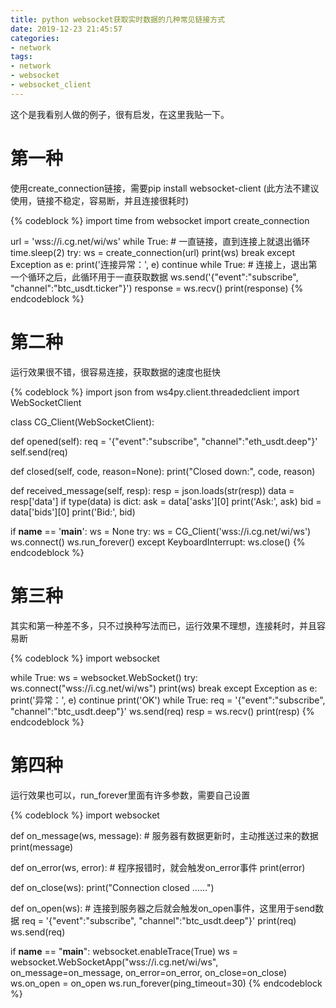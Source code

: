 ```yaml
---
title: python websocket获取实时数据的几种常见链接方式
date: 2019-12-23 21:45:57
categories:
- network
tags:
- network
- websocket
- websocket_client
---
```

这个是我看别人做的例子，很有启发，在这里我贴一下。

<!-- more -->

# 第一种

使用create_connection链接，需要pip install websocket-client (此方法不建议使用，链接不稳定，容易断，并且连接很耗时)

{% codeblock %}
import time
from websocket import create_connection
 
url = 'wss://i.cg.net/wi/ws'
while True: # 一直链接，直到连接上就退出循环
  time.sleep(2)
  try:
    ws = create_connection(url)
    print(ws)
    break
  except Exception as e:
    print('连接异常：', e)
    continue
while True: # 连接上，退出第一个循环之后，此循环用于一直获取数据
  ws.send('{"event":"subscribe", "channel":"btc_usdt.ticker"}')
  response = ws.recv()
  print(response)
{% endcodeblock %}

# 第二种

运行效果很不错，很容易连接，获取数据的速度也挺快

{% codeblock %}
import json
from ws4py.client.threadedclient import WebSocketClient
 
 
class CG_Client(WebSocketClient):
 
  def opened(self):
    req = '{"event":"subscribe", "channel":"eth_usdt.deep"}'
    self.send(req)
 
  def closed(self, code, reason=None):
    print("Closed down:", code, reason)
 
  def received_message(self, resp):
    resp = json.loads(str(resp))
    data = resp['data']
    if type(data) is dict:
      ask = data['asks'][0]
      print('Ask:', ask)
      bid = data['bids'][0]
      print('Bid:', bid)
 
 
if __name__ == '__main__':
  ws = None
  try:
    ws = CG_Client('wss://i.cg.net/wi/ws')
    ws.connect()
    ws.run_forever()
  except KeyboardInterrupt:
    ws.close()
{% endcodeblock %}

# 第三种

其实和第一种差不多，只不过换种写法而已，运行效果不理想，连接耗时，并且容易断

{% codeblock %}
import websocket
 
while True:
  ws = websocket.WebSocket()
  try:
    ws.connect("wss://i.cg.net/wi/ws")
    print(ws)
    break
  except Exception as e:
    print('异常：', e)
    continue
print('OK')
while True:
  req = '{"event":"subscribe", "channel":"btc_usdt.deep"}'
  ws.send(req)
  resp = ws.recv()
  print(resp)
{% endcodeblock %}

# 第四种

运行效果也可以，run_forever里面有许多参数，需要自己设置

{% codeblock %}
import websocket
 
 
def on_message(ws, message): # 服务器有数据更新时，主动推送过来的数据
  print(message)
 
 
def on_error(ws, error): # 程序报错时，就会触发on_error事件
  print(error)
 
 
def on_close(ws):
  print("Connection closed ……")
 
 
def on_open(ws): # 连接到服务器之后就会触发on_open事件，这里用于send数据
  req = '{"event":"subscribe", "channel":"btc_usdt.deep"}'
  print(req)
  ws.send(req)
 
 
if __name__ == "__main__":
  websocket.enableTrace(True)
  ws = websocket.WebSocketApp("wss://i.cg.net/wi/ws",
                on_message=on_message,
                on_error=on_error,
                on_close=on_close)
  ws.on_open = on_open
  ws.run_forever(ping_timeout=30)
{% endcodeblock %}